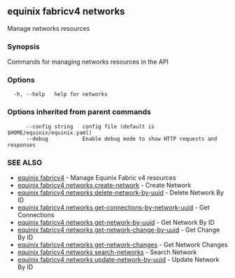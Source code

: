 ## equinix fabricv4 networks

Manage networks resources

### Synopsis

Commands for managing networks resources in the API

### Options

```
  -h, --help   help for networks
```

### Options inherited from parent commands

```
      --config string   config file (default is $HOME/equinix/equinix.yaml)
      --debug           Enable debug mode to show HTTP requests and responses
```

### SEE ALSO

* [equinix fabricv4](equinix_fabricv4.md)	 - Manage Equinix Fabric v4 resources
* [equinix fabricv4 networks create-network](equinix_fabricv4_networks_create-network.md)	 - Create Network
* [equinix fabricv4 networks delete-network-by-uuid](equinix_fabricv4_networks_delete-network-by-uuid.md)	 - Delete Network By ID
* [equinix fabricv4 networks get-connections-by-network-uuid](equinix_fabricv4_networks_get-connections-by-network-uuid.md)	 - Get Connections
* [equinix fabricv4 networks get-network-by-uuid](equinix_fabricv4_networks_get-network-by-uuid.md)	 - Get Network By ID
* [equinix fabricv4 networks get-network-change-by-uuid](equinix_fabricv4_networks_get-network-change-by-uuid.md)	 - Get Change By ID
* [equinix fabricv4 networks get-network-changes](equinix_fabricv4_networks_get-network-changes.md)	 - Get Network Changes
* [equinix fabricv4 networks search-networks](equinix_fabricv4_networks_search-networks.md)	 - Search Network
* [equinix fabricv4 networks update-network-by-uuid](equinix_fabricv4_networks_update-network-by-uuid.md)	 - Update Network By ID

